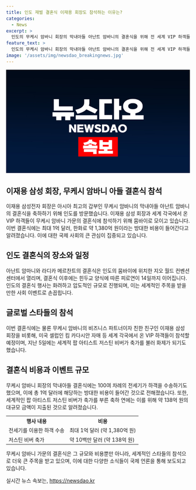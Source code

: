 ```yaml
---
title: 인도 재벌 결혼식 이재용 회장도 참석하는 이유는?
categories:
  - News
excerpt: >
  인도의 무케시 암바니 회장의 막내아들 아난트 암바니의 결혼식을 위해 전 세계 VIP 하객들이 인도에 모였습니다. 삼성전자 이재용 회장 또한 입국하여 참석했으며, 결혼식에는 세계적 팝스타 저스틴 비버도 축가를 불렀다고 합니다. 무케시 회장은 행사에 최대 1억 달러, 약 1,380억 원을 투자했으며 이후 힌두교 양식의 결혼식과 피로연이 이어질 예정입니다. (150자)
feature_text: >
  인도의 무케시 암바니 회장의 막내아들 아난트 암바니의 결혼식을 위해 전 세계 VIP 하객들이 인도에 모였습니다. 삼성전자 이재용 회장 또한 입국하여 참석했으며, 결혼식에는 세계적 팝스타 저스틴 비버도 축가를 불렀다고 합니다. 무케시 회장은 행사에 최대 1억 달러, 약 1,380억 원을 투자했으며 이후 힌두교 양식의 결혼식과 피로연이 이어질 예정입니다. (150자)
image: '/assets/img/newsdao_breakingnews.jpg'
---
```


<p><img src="/assets/img/newsdao_breakingnews.jpg" alt="cryptoinkorea 속보" /></p>

<h2 data-ke-size="size26">이재용 삼성 회장, 무케시 암바니 아들 결혼식 참석</h2>

<p data-ke-size="size16">이재용 삼성전자 회장은 아시아 최고의 갑부인 무케시 암바니의 막내아들 아난트 암바니의 결혼식을 축하하기 위해 인도를 방문했습니다. 이재용 삼성 회장과 세계 각국에서 온 VIP 하객들이 무케시 암바니 가문의 결혼식에 참석하기 위해 뭄바이로 모이고 있습니다. 이번 결혼식에는 최대 1억 달러, 한화로 약 1,380억 원이라는 방대한 비용이 들어간다고 알려졌습니다. 이에 대한 국제 사회의 큰 관심이 집중되고 있습니다.</p>

<h2 data-ke-size="size26">인도 결혼식의 장소와 일정</h2>

<p data-ke-size="size16">아난트 암마니와 라디카 메르찬트의 결혼식은 인도의 뭄바이에 위치한 지오 월드 컨벤션 센터에서 열리며, 결혼식 이후에는 힌두교 양식에 따른 피로연이 14일까지 이어집니다. 인도의 결혼식 행사는 화려하고 압도적인 규모로 진행되며, 이는 세계적인 주목을 받을 만한 사회 이벤트로 손꼽힙니다.</p>

<h2 data-ke-size="size26">글로벌 스타들의 참석</h2>

<p data-ke-size="size16">이번 결혼식에는 물론 무케시 암바니의 비즈니스 파트너이자 친한 친구인 이재용 삼성 회장을 비롯해, 미국 셀럽인 킴 카다시안 자매 등 세계 각국에서 온 VIP 하객들이 참석할 예정이며, 지난 5일에는 세계적 팝 아티스트 저스틴 비버가 축가를 불러 화제가 되기도 했습니다.</p>

<h2 data-ke-size="size26">결혼식 비용과 이벤트 규모</h2>

<p data-ke-size="size16">무케시 암바니 회장의 막내아들 결혼식에는 100여 차례의 전세기가 하객을 수송하기도 했으며, 이에 총 1억 달러에 해당하는 방대한 비용이 들어간 것으로 전해졌습니다. 또한, 세계적인 팝 아티스트 저스틴 비버가 축가를 부른 축하 연에는 이를 위해 약 138억 원의 대규모 금액이 지출된 것으로 알려졌습니다.</p>

<table>
  <tr>
    <th>행사 내용</th>
    <th>비용</th>
  </tr>
  <tr>
    <td>전세기를 이용한 하객 수송</td>
    <td>최대 1억 달러 (약 1,380억 원)</td>
  </tr>
  <tr>
    <td>저스틴 비버 축가</td>
    <td>약 10백만 달러 (약 138억 원)</td>
  </tr>
</table>

<p data-ke-size="size16">무케시 암바니 가문의 결혼식은 그 규모와 비용뿐만 아니라, 세계적인 스타들의 참석으로 더욱 큰 주목을 받고 있으며, 이에 대한 다양한 소식들이 국제 언론을 통해 보도되고 있습니다.</p>
실시간 뉴스 속보는, <a href="https://newsdao.kr" rel="dofollow">https://newsdao.kr</a>


